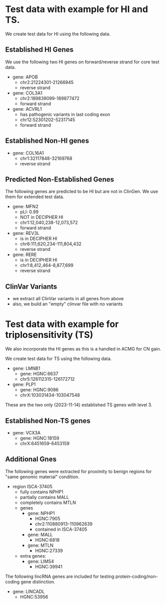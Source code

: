 # Test data with example for HI and TS.

We create test data for HI using the following data.

## Established HI Genes

We use the following two HI genes on forward/reverse strand for core test data.

- gene: APOB
    - chr2:21224301-21266945
    - reverse strand
- gene: COL3A1
    - chr2:189839099-189877472
    - forward strand
- gene: ACVRL1
    - has pathogenic variants in last coding exon
    - chr12:52301202-52317145
    - forward strand

## Established Non-HI genes

- gene: COL16A1
    - chr1:32117848-32169768
    - reverse strand

## Predicted Non-Established Genes

The following genes are predicted to be HI but are not in ClinGen.
We use them for extended test data.

- gene: MFN2
    - pLI: 0.99
    - NOT in DECIPHER HI
    - chr1:12,040,238-12,073,572
    - forward strand
- gene: REV3L
    - is in DECIPHER HI
    - chr6:111,620,234-111,804,432
    - reverse strand
- gene: RERE
    - is in DECIPHER HI
    - chr1:8,412,464-8,877,699
    - reverse strand

## ClinVar Variants

- we extract all ClinVar variants in all genes from above
- also, we build an "empty" clinvar file with no variants

# Test data with example for triplosensitivity (TS)

We also incorporate the HI genes as this is a handled in ACMG for CN gain.

We create test data for TS using the following data.

- gene: LMNB1
    - gene: HGNC:6637
    - chr5:126112315-126172712
- gene: PLP1
    - gene: HGNC:9086
    - chrX:103031434-103047548

These are the two only (2023-11-14) established TS genes with level 3.

## Established Non-TS genes

- gene: VCX3A
    - gene: HGNC:18159
    - chrX:6451659-6453159

## Additional Gnes

The following genes were extracted for proximity to benign regions for "same genomic material" condition.

- region ISCA-37405
    - fully contains NPHP1
    - partially contains MALL
    - completely contains MTLN
    - genes
        - gene: NPHP1
            - HGNC:7905
            - chr2:110880913-110962639
            - contained in ISCA-37405
        - gene: MALL
            - HGNC:6818
        - gene: MTLN
            - HGNC:27339
    - extra genes:
        - gene: LIMS4
            - HGNC:39941
    
The following lincRNA genes are included for testing protein-coding/non-coding gene distinction.

- gene: LINCADL
  - HGNC:53956
